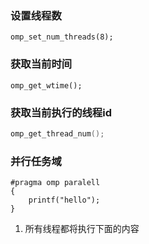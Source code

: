 ### 设置线程数
```
omp_set_num_threads(8);
```

### 获取当前时间
```
omp_get_wtime();
```

### 获取当前执行的线程id
```c++
omp_get_thread_num();

```
###  并行任务域
```
#pragma omp paralell
{
	printf("hello");
}
```
1. 所有线程都将执行下面的内容